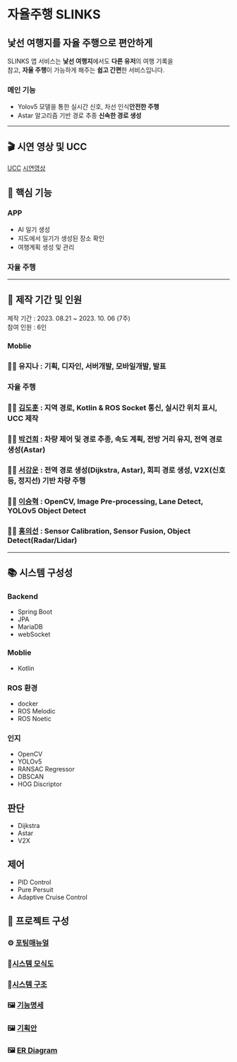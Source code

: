 #  자율주행 SLINKS

## 낯선 여행지를 자율 주행으로 편안하게
SLINKS 앱 서비스는 <strong>낯선 여행지</strong>에서도 <strong>다른 유저</strong>의 여행 기록을<br>
참고, <strong>자율 주행</strong>이 가능하게 해주는 <strong>쉽고 간편</strong>한 서비스입니다.

### 메인 기능
- Yolov5 모델을 통한 실시간 신호, 차선 인식<b>안전한 주행</b>
- Astar 알고리즘 기반 경로 추종 <b>신속한 경로 생성</b>
- - -

## 🎬 시연 영상 및 UCC
[UCC](https://drive.google.com/file/d/1JkjbP2QPGlyhCTZMykJQ7qb9ioyMHimS/view?usp=sharing)
[시연영상](https://drive.google.com/file/d/1ykUax0QnmBkUvWOW1vizO9ojfq1g2f5N/view?usp=sharing)

## 🔑 핵심 기능

### APP
- AI 일기 생성
- 지도에서 일기가 생성된 장소 확인
- 여행계획 생성 및 관리


### 자율 주행

- - - 

## 📆 제작 기간 및 인원
제작 기간 : 2023. 08.21 ~ 2023. 10. 06 (7주) <br/>
참여 인원 : 6인

### Moblie
### 👩‍💻 유지나 : 기획, 디자인, 서버개발, 모바일개발, 발표
### 자율 주행
### 👨‍💻 [김도훈](https://github.com/donny0331) : 지역 경로, Kotlin & ROS Socket 통신, 실시간 위치 표시, UCC 제작
### 👨‍💻 [박건희](https://github.com/geon4415) : 차량 제어 및 경로 추종, 속도 계획, 전방 거리 유지, 전역 경로 생성(Astar)
### 👨‍💻 [서강운](https://github.com/sku379829) : 전역 경로 생성(Dijkstra, Astar), 회피 경로 생성, V2X(신호등, 정지선) 기반 차량 주행
### 👨‍💻 [이승혁](https://github.com/leeseunghyuk0228) : OpenCV, Image Pre-processing, Lane Detect, YOLOv5 Object Detect
### 👨‍💻 [홍의선](https://github.com/hon3538) : Sensor Calibration, Sensor Fusion, Object Detect(Radar/Lidar)

- - - 

## 📚 시스템 구성성


### Backend
- Spring Boot
- JPA
- MariaDB
- webSocket

### Moblie
- Kotlin

### ROS 환경
- docker
- ROS Melodic
- ROS Noetic

### 인지
- OpenCV
- YOLOv5
- RANSAC Regressor
- DBSCAN 
- HOG Discriptor

## 판단
- Dijkstra
- Astar
- V2X

## 제어
- PID Control
- Pure Persuit
- Adaptive Cruise Control

## 🔎 프로젝트 구성

### ⚙ [포팅매뉴얼](./exec/Porting_Manual.pdf)
### 🔗[시스템 모식도](./exec/시스템모식도.png)
### 🔗[시스템 구조](./exec/Directory_Tree.txt)
### 🖼 [기능명세](./exec/기능명세서.pdf)
### 🖼 [기획안](./exec/기획안.pdf)
### 🖼 [ER Diagram](./exec/ERD.png)


